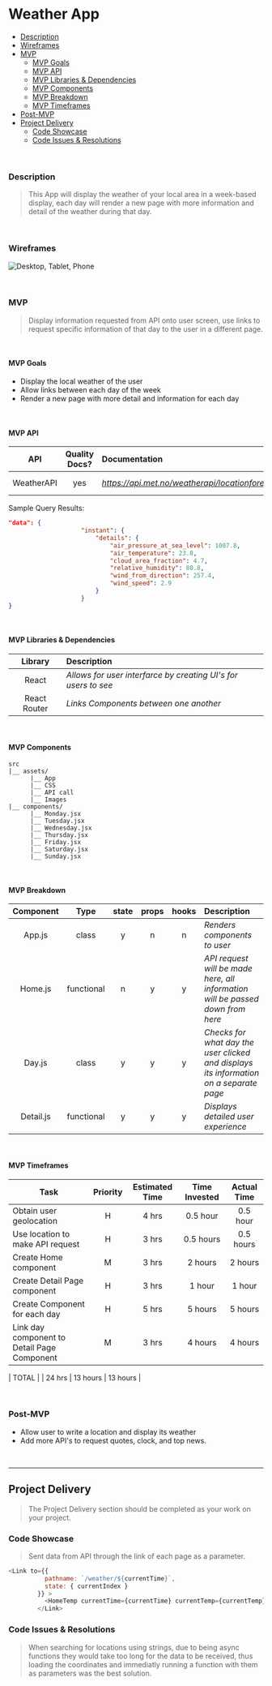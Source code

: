 # Weather App
  - [Description](#Description)
  - [Wireframes](#Wireframes)
  - [MVP](#MVP)
    - [MVP Goals](#MVP-Goals)
    - [MVP API](#MVP-API)
    - [MVP Libraries & Dependencies](#MVP-Libraries--Dependencies)
    - [MVP Components](#MVP-Components)
    - [MVP Breakdown](#MVP-Breakdown)
    - [MVP Timeframes](#MVP-Timeframes)
  - [Post-MVP](#Post-MVP)
- [Project Delivery](#Project-Delivery)
  - [Code Showcase](#Code-Showcase)
  - [Code Issues & Resolutions](#Code-Issues--Resolutions)

<br>

### Description

> This App will display the weather of your local area in a week-based display, each day will render a new page with more information and detail of the weather during that day.

<br>

### Wireframes

![Desktop, Tablet, Phone](https://wireframe.cc/wuzJut)

<br>

### MVP

> Display information requested from API onto user screen, use links to request specific information of that day to the user in a different page.

<br>

#### MVP Goals

- Display the local weather of the user
- Allow links between each day of the week
- Render a new page with more detail and information for each day

<br>

#### MVP API

|    API     | Quality Docs? | Documentation | Sample Query                            |
| :--------: | :-----------: | :------------ | :-------------------------------------- |
| WeatherAPI |      yes      | _https://api.met.no/weatherapi/locationforecast/2.0/documentation#/_ | _https://api.met.no/weatherapi/locationforecast/2.0/complete?lat=50&lon=-50_ |

Sample Query Results:

```json
"data": {
                    "instant": {
                        "details": {
                            "air_pressure_at_sea_level": 1007.8,
                            "air_temperature": 23.8,
                            "cloud_area_fraction": 4.7,
                            "relative_humidity": 80.8,
                            "wind_from_direction": 257.4,
                            "wind_speed": 2.9
                        }
                    }
}

```

<br>

#### MVP Libraries & Dependencies

|   Library    | Description                                |
| :----------: | :----------------------------------------- |
|    React     | _Allows for user interfarce by creating UI's for users to see_ |
| React Router | _Links Components between one another_ |

<br>

#### MVP Components


```
src
|__ assets/
      |__ App
      |__ CSS
      |__ API call
      |__ Images
|__ components/
      |__ Monday.jsx
      |__ Tuesday.jsx
      |__ Wednesday.jsx
      |__ Thursday.jsx
      |__ Friday.jsx
      |__ Saturday.jsx
      |__ Sunday.jsx
```

<br>

#### MVP Breakdown

|  Component   |    Type    | state | props | hooks | Description                                |
| :----------: | :--------: | :---: | :---: | :---: | :----------------------------------------- |
|    App.js    |   class    |   y   |   n   |   n   | _Renders components to user_ |
|    Home.js    | functional |   n   |   y   |   y   | _API request will be made here, all information will be passed down from here_ |
|  Day.js  | class |   y   |   y   |   y   | _Checks for what day the user clicked and displays its information on a separate page_ |
|     Detail.js     | functional |   y   |   y   |   y   | _Displays detailed user experience_ |

<br>

#### MVP Timeframes

| Task             | Priority | Estimated Time | Time Invested | Actual Time |
| ---------------- | :------: | :------------: | :-----------: | :---------: |
| Obtain user geolocation |    H     |     4 hrs      |      0.5 hour     |     0.5 hour    |
| Use location to make API request      |    H     |     3 hrs      |      0.5 hours     |    0.5 hours     |
| Create Home component      |    M     |     3 hrs      |      2 hours     |     2 hours     |
| Create Detail Page component     |    H     |     3 hrs      |     1 hour     |     1 hour     |
| Create Component for each day     |    H     |     5 hrs      |     5 hours     |     5 hours     |
| Link day component to Detail Page Component      |    M     |     3 hrs      |     4 hours     |     4 hours     |

| TOTAL            |          |     24 hrs      |     13 hours     |     13 hours     |

<br>

### Post-MVP

- Allow user to write a location and display its weather
- Add more API's to request quotes, clock, and top news.

<br>

***

## Project Delivery

> The Project Delivery section should be completed as your work on your project.

### Code Showcase

> Sent data from API through the link of each page as a parameter.
```js
<Link to={{
          pathname: `/weather/${currentTime}`,
          state: { currentIndex }
        }} >
          <HomeTemp currentTime={currentTime} currentTemp={currentTemp} currentCity={savedCity} currentState={savedState} currentCountry={savedCountry}/>
        </Link>
```

### Code Issues & Resolutions

> When searching for locations using strings, due to being async functions they would take too long for the data to be received, thus loading the coordinates and immediatly running a function with them as parameters was the best solution.
